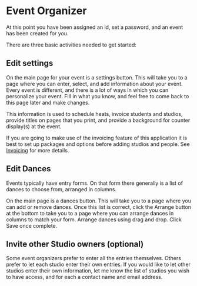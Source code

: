 # Event Organizer

At this point you have been assigned an id, set a password, and an event has been created for you.

There are three basic activities needed to get started:

<a id="settings"></a>
## Edit settings

On the main page for your event is a settings button.  This will take you to a page where you can enter, select, and add information about your event.  Every event is different, and there is a lot of ways in which you can personalize your event.  Fill in what you know, and feel free to come back to this page later and make changes.

This information is used to schedule heats, invoice students and studios, provide titles on pages that you print, and provide a background for counter display(s) at the event.

If you are going to make use of the invoicing feature of this application it is best to set up packages and options before adding studios and people.  See [Invoicing](./Invoicing) for more details.

<a id="dances"></a>
## Edit Dances

Events typically have entry forms.  On that form there generally is a list of dances to choose from, arranged in columns.

On the main page is a dances button.  This will take you to a page where you can add or remove dances.  Once this list is correct, click the Arrange button at the bottom to take you to a page where you can arrange dances in columns to match your form.  Arrange dances using drag and drop.  Click Save once complete.

<a id="invite"></a>
## Invite other Studio owners (optional)

Some event organizers prefer to enter all the entries themselves.  Others prefer to let each studio enter their own entries.  If you would like to let other studios enter their own information, let me know the list of studios you wish to have access, and for each a contact name and email address.
